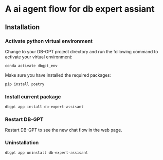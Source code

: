 # A ai agent flow for db expert assiant

## Installation

### Activate python virtual environment

Change to your DB-GPT project directory and run the following command to activate your virtual environment:
```bash
conda activate dbgpt_env
```

Make sure you have installed the required packages:
```bash
pip install poetry
```

### Install current package

```bash
dbgpt app install db-expert-assisant
```

### Restart DB-GPT

Restart DB-GPT to see the new chat flow in the web page.

### Uninstallation

```bash
dbgpt app uninstall db-expert-assisant
```